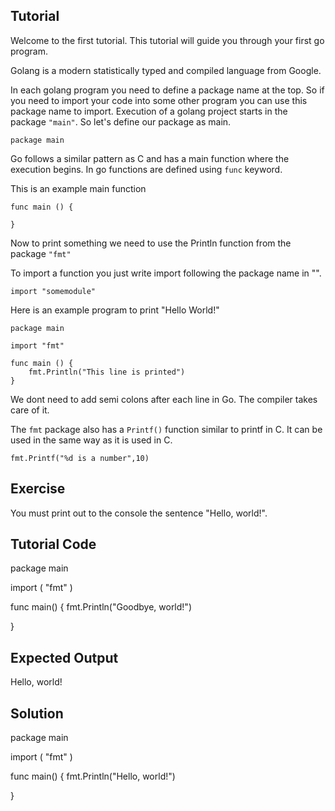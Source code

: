 Tutorial
--------

Welcome to the first tutorial. This tutorial will guide you through your first go program.

Golang is a modern statistically typed and compiled language from Google.

In each golang program you need to define a package name at the top. So if you need to import your code into some other program you can use this package name to import. Execution of a golang project starts in the package `"main"`. So let's define our package as main.

    package main

Go follows a similar pattern as C and has a main function where the execution begins. In go functions are defined using `func` keyword.

This is an example main function

    func main () {

    }

Now to print something we need to use the Println function from the package `"fmt"`

To import a function you just write import following the package name in "".

    import "somemodule"


Here is an example program to print "Hello World!"

    package main

    import "fmt"

    func main () {
        fmt.Println("This line is printed")
    }

We dont need to add semi colons after each line in Go. The compiler takes care of it.

The `fmt` package also has a `Printf()` function similar to printf in C. It can be used in the same way as it is used in C.

    fmt.Printf("%d is a number",10)

Exercise
--------

You must print out to the console the sentence "Hello, world!".

Tutorial Code
-------------

package main

import (
    "fmt"
)

func main() {
    fmt.Println("Goodbye, world!")

}


Expected Output
---------------

Hello, world!

Solution
--------

package main

import (
    "fmt"
)

func main() {
    fmt.Println("Hello, world!")

}